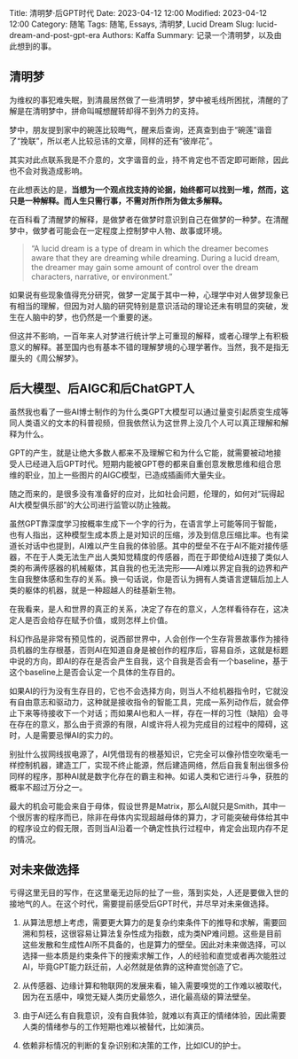 Title: 清明梦·后GPT时代
Date: 2023-04-12 12:00
Modified: 2023-04-12 12:00
Category: 随笔
Tags: 随笔, Essays, 清明梦, Lucid Dream
Slug: lucid-dream-and-post-gpt-era
Authors: Kaffa
Summary: 记录一个清明梦，以及由此想到的事。


## 清明梦

为维权的事犯难失眠，到清晨居然做了一些清明梦，梦中被毛线所困扰，清醒的了解是在清明梦中，拼命叫喊想醒转却得不到外力的支持。

梦中，朋友提到家中的碗莲比较晦气，醒来后查询，还真查到由于“碗莲”谐音了“挽联”，所以老人比较忌讳的文章，同样的还有“彼岸花”。

其实对此点联系我是不介意的，文字谐音的业，持不肯定也不否定即可断除，因此也不会对我造成影响。

在此想表达的是，**当想为一个观点找支持的论据，始终都可以找到一堆，然而，这只是一种解释。而人生只需行事，不需对所作所为做太多解释。**

在百科看了清醒梦的解释，是做梦者在做梦时意识到自己在做梦的一种梦。在清醒梦中，做梦者可能会在一定程度上控制梦中人物、故事或环境。

> “A lucid dream is a type of dream in which the dreamer becomes aware that they are dreaming while dreaming. During a lucid dream, the dreamer may gain some amount of control over the dream characters, narrative, or environment.”

如果说有些现象值得充分研究，做梦一定属于其中一种，心理学中对人做梦现象已有相当的理解，但因为对人脑的研究特别是意识活动的理论还未有明显的突破，发生在人脑中的梦，也仍然是一个重要的迷。

但这并不影响，一百年来人对梦进行统计学上可重现的解释，或者心理学上有积极意义的解释。甚至国内也有基本不错的理解梦境的心理学著作。当然，我不是指无厘头的《周公解梦》。

## 后大模型、后AIGC和后ChatGPT人

虽然我也看了一些AI博士制作的为什么类GPT大模型可以通过量变引起质变生成等同人类语义的文本的科普视频，但我依然认为这世界上没几个人可以真正理解和解释为什么。

GPT的产生，就是让绝大多数人都来不及理解它和为什么它能，就需要被动地接受人已经进入后GPT时代。短期内能被GPT卷的都来自重创意发散思维和组合思维的职业，加上一些图片的AIGC模型，已造成插画师大量失业。

随之而来的，是很多没有准备好的应对，比如社会问题，伦理的，如何对“玩得起AI大模型俱乐部”的大公司进行监管以防止独裁。

虽然GPT靠深度学习按概率生成下一个字的行为，在语言学上可能等同于智能，也有人指出，这种模型生成本质上是对知识的压缩，涉及到信息压缩比率。也有梁道长对话中也提到，AI难以产生自我的体验感。其中的壁垒不在于AI不能对接传感器，不在于人类无法生产出人类知觉精度的传感器，而在于即使给AI连接了类似人类的布满传感器的机械躯体，其自我的也无法完形——AI难以界定自我的边界和产生自我整体感和生存的关系。换一句话说，你是否认为拥有人类语言逻辑后加上人类的躯体的机器，就是一种超越人的硅基新生物。

在我看来，是人和世界的真正的关系，决定了存在的意义，人怎样看待存在，这决定人是否会给存在赋予价值，或则怎样上价值。

科幻作品是非常有预见性的，说西部世界中，人会创作一个生存背景故事作为接待员机器的生存根基，否则AI在知道自身是被创作的程序后，容易自杀，这就是标题中说的方向，即AI的存在是否会产生自我，这个自我是否会有一个baseline，基于这个baseline上是否会认定一个具体的生存目的。

如果AI的行为没有生存目的，它也不会选择方向，则当人不给机器指令时，它就没有自由意志和驱动力，这种就是接收指令的智能工具，完成一系列动作后，就会停止下来等待接收下一个对话；而如果AI也和人一样，存在一样的习性（缺陷）会寻在存在的意义，那么由于资源的有限，AI或许将人视为完成目的过程中的障碍，这时，人是需要忌惮AI的实力的。

别扯什么拔网线拔电源了，AI凭借现有的根基知识，它完全可以像孙悟空吹毫毛一样控制机器，建造工厂，实现不终止能源，然后建造网络，然后自我复制出很多份同样的程序，那种AI就是数字化存在的霸主和神。如诺人类和它进行斗争，获胜的概率不超过万分之一。

最大的机会可能会来自于母体，假设世界是Matrix，那么AI就只是Smith，其中一个很厉害的程序而已，除非在母体内实现超越母体的算力，才可能突破母体给其中的程序设立的假无限，否则当AI沿着一个确定性执行过程中，肯定会出现内存不足的情况。

## 对未来做选择

亏得这里无目的写作，在这里毫无边际的扯了一些，落到实处，人还是要做入世的接地气的人。在这个时代，需要提前感受后GPT时代，并尽早对未来做选择。

1. 从算法思想上考虑，需要更大算力的是复杂约束条件下的推导和求解，需要回溯和剪枝，这很容易让算法复杂性成为指数，成为类NP难问题。这些是目前这些发散和生成性AI所不具备的，也是算力的壁垒。因此对未来做选择，可以选择一些本质是约束条件下的搜索求解工作，人的经验和直觉或者再次能胜过AI，毕竟GPT能力跃迁前，人必然就是依靠的这种直觉创造了它。

2. 从传感器、边缘计算和物联网的发展来看，输入需要嗅觉的工作难以被取代，因为在五感中，嗅觉无疑人类历史最悠久，进化最高级的算法壁垒。

3. 由于AI还么有自我意识，没有自我体验，就难以有真正的情绪体验，因此需要人类的情绪参与的工作短期也难以被替代，比如演员。

4. 依赖非标情况的判断的复杂识别和决策的工作，比如ICU的护士。